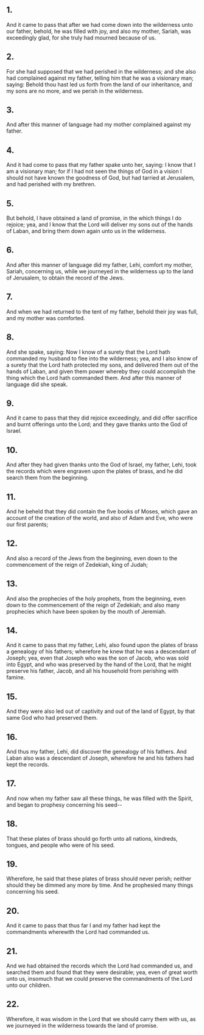 ## 1.
And it came to pass that after we had come down into the wilderness unto our father, behold, he was filled with joy, and also my mother, Sariah, was exceedingly glad, for she truly had mourned because of us.
## 2.
For she had supposed that we had perished in the wilderness; and she also had complained against my father, telling him that he was a visionary man; saying: Behold thou hast led us forth from the land of our inheritance, and my sons are no more, and we perish in the wilderness.
## 3.
And after this manner of language had my mother complained against my father.
## 4.
And it had come to pass that my father spake unto her, saying: I know that I am a visionary man; for if I had not seen the things of God in a vision I should not have known the goodness of God, but had tarried at Jerusalem, and had perished with my brethren.
## 5.
But behold, I have obtained a land of promise, in the which things I do rejoice; yea, and I know that the Lord will deliver my sons out of the hands of Laban, and bring them down again unto us in the wilderness.
## 6.
And after this manner of language did my father, Lehi, comfort my mother, Sariah, concerning us, while we journeyed in the wilderness up to the land of Jerusalem, to obtain the record of the Jews.
## 7.
And when we had returned to the tent of my father, behold their joy was full, and my mother was comforted.
## 8.
And she spake, saying: Now I know of a surety that the Lord hath commanded my husband to flee into the wilderness; yea, and I also know of a surety that the Lord hath protected my sons, and delivered them out of the hands of Laban, and given them power whereby they could accomplish the thing which the Lord hath commanded them. And after this manner of language did she speak.
## 9.
And it came to pass that they did rejoice exceedingly, and did offer sacrifice and burnt offerings unto the Lord; and they gave thanks unto the God of Israel.
## 10.
And after they had given thanks unto the God of Israel, my father, Lehi, took the records which were engraven upon the plates of brass, and he did search them from the beginning.
## 11.
And he beheld that they did contain the five books of Moses, which gave an account of the creation of the world, and also of Adam and Eve, who were our first parents;
## 12.
And also a record of the Jews from the beginning, even down to the commencement of the reign of Zedekiah, king of Judah;
## 13.
And also the prophecies of the holy prophets, from the beginning, even down to the commencement of the reign of Zedekiah; and also many prophecies which have been spoken by the mouth of Jeremiah.
## 14.
And it came to pass that my father, Lehi, also found upon the plates of brass a genealogy of his fathers; wherefore he knew that he was a descendant of Joseph; yea, even that Joseph who was the son of Jacob, who was sold into Egypt, and who was preserved by the hand of the Lord, that he might preserve his father, Jacob, and all his household from perishing with famine.
## 15.
And they were also led out of captivity and out of the land of Egypt, by that same God who had preserved them.
## 16.
And thus my father, Lehi, did discover the genealogy of his fathers. And Laban also was a descendant of Joseph, wherefore he and his fathers had kept the records.
## 17.
And now when my father saw all these things, he was filled with the Spirit, and began to prophesy concerning his seed--
## 18.
That these plates of brass should go forth unto all nations, kindreds, tongues, and people who were of his seed.
## 19.
Wherefore, he said that these plates of brass should never perish; neither should they be dimmed any more by time. And he prophesied many things concerning his seed.
## 20.
And it came to pass that thus far I and my father had kept the commandments wherewith the Lord had commanded us.
## 21.
And we had obtained the records which the Lord had commanded us, and searched them and found that they were desirable; yea, even of great worth unto us, insomuch that we could preserve the commandments of the Lord unto our children.
## 22.
Wherefore, it was wisdom in the Lord that we should carry them with us, as we journeyed in the wilderness towards the land of promise.
